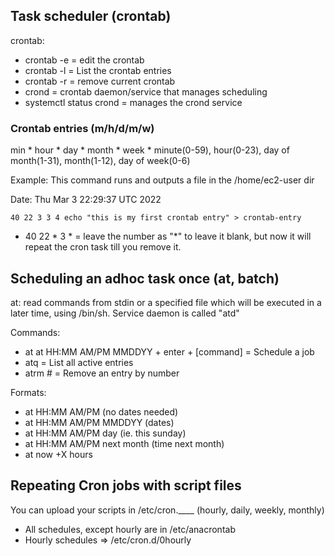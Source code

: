 
## Task scheduler (crontab)
crontab:
- crontab -e = edit the crontab
- crontab -l = List the crontab entries
- crontab -r = remove current crontab
- crond = crontab daemon/service that manages scheduling
- systemctl status crond = manages the crond service

### Crontab entries (m/h/d/m/w)
min * hour * day * month * week * <commands>
minute(0-59), hour(0-23), day of month(1-31), month(1-12), day of week(0-6)

Example:
This command runs and outputs a file in the /home/ec2-user dir

Date: Thu Mar  3 22:29:37 UTC 2022
```
40 22 3 3 4 echo "this is my first crontab entry" > crontab-entry
```

- 40 22 * 3 *  = leave the number as "*" to leave it blank, but now it will repeat the cron task till you remove it.

## Scheduling an adhoc task once (at, batch)
at: read commands from stdin or a specified file which will be executed in a later time, using /bin/sh. Service daemon is called "atd"

Commands:
- at at HH:MM AM/PM MMDDYY + enter + [command] = Schedule a job
- atq = List all active entries
- atrm # = Remove an entry by number

Formats:
- at HH:MM AM/PM (no dates needed)
- at HH:MM AM/PM MMDDYY (dates)
- at HH:MM AM/PM day (ie. this sunday)
- at HH:MM AM/PM next month (time next month)
- at now +X hours

## Repeating Cron jobs with script files
You can upload your scripts in /etc/cron.____ (hourly, daily, weekly, monthly)
- All schedules, except hourly are in /etc/anacrontab 
- Hourly schedules => /etc/cron.d/0hourly

